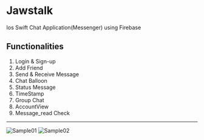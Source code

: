 # Jawstalk
Ios Swift Chat Application(Messenger) using Firebase

## Functionalities 
1. Login & Sign-up
2. Add Friend
3. Send & Receive Message
4. Chat Balloon
5. Status Message
6. TimeStamp
7. Group Chat
8. AccountView
9. Message_read Check
---

![Sample01](https://i.imgur.com/9DZynFP.png)
![Sample02](https://i.imgur.com/GB7Auah.png)
